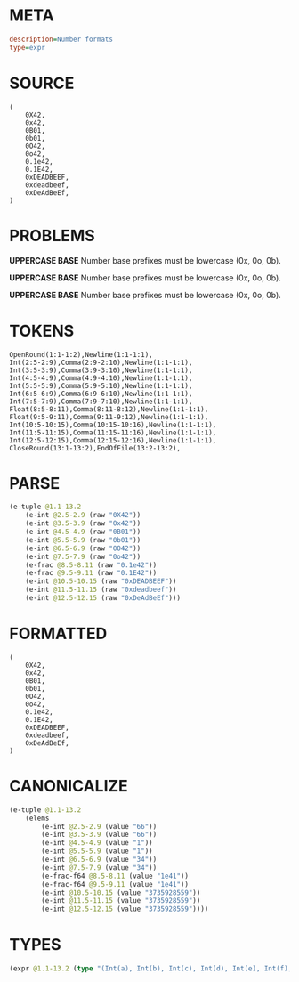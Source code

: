 # META
~~~ini
description=Number formats
type=expr
~~~
# SOURCE
~~~roc
(
    0X42,
    0x42,
    0B01,
    0b01,
    0O42,
    0o42,
    0.1e42,
    0.1E42,
    0xDEADBEEF,
    0xdeadbeef,
    0xDeAdBeEf,
)
~~~
# PROBLEMS
**UPPERCASE BASE**
Number base prefixes must be lowercase (0x, 0o, 0b).

**UPPERCASE BASE**
Number base prefixes must be lowercase (0x, 0o, 0b).

**UPPERCASE BASE**
Number base prefixes must be lowercase (0x, 0o, 0b).

# TOKENS
~~~zig
OpenRound(1:1-1:2),Newline(1:1-1:1),
Int(2:5-2:9),Comma(2:9-2:10),Newline(1:1-1:1),
Int(3:5-3:9),Comma(3:9-3:10),Newline(1:1-1:1),
Int(4:5-4:9),Comma(4:9-4:10),Newline(1:1-1:1),
Int(5:5-5:9),Comma(5:9-5:10),Newline(1:1-1:1),
Int(6:5-6:9),Comma(6:9-6:10),Newline(1:1-1:1),
Int(7:5-7:9),Comma(7:9-7:10),Newline(1:1-1:1),
Float(8:5-8:11),Comma(8:11-8:12),Newline(1:1-1:1),
Float(9:5-9:11),Comma(9:11-9:12),Newline(1:1-1:1),
Int(10:5-10:15),Comma(10:15-10:16),Newline(1:1-1:1),
Int(11:5-11:15),Comma(11:15-11:16),Newline(1:1-1:1),
Int(12:5-12:15),Comma(12:15-12:16),Newline(1:1-1:1),
CloseRound(13:1-13:2),EndOfFile(13:2-13:2),
~~~
# PARSE
~~~clojure
(e-tuple @1.1-13.2
	(e-int @2.5-2.9 (raw "0X42"))
	(e-int @3.5-3.9 (raw "0x42"))
	(e-int @4.5-4.9 (raw "0B01"))
	(e-int @5.5-5.9 (raw "0b01"))
	(e-int @6.5-6.9 (raw "0O42"))
	(e-int @7.5-7.9 (raw "0o42"))
	(e-frac @8.5-8.11 (raw "0.1e42"))
	(e-frac @9.5-9.11 (raw "0.1E42"))
	(e-int @10.5-10.15 (raw "0xDEADBEEF"))
	(e-int @11.5-11.15 (raw "0xdeadbeef"))
	(e-int @12.5-12.15 (raw "0xDeAdBeEf")))
~~~
# FORMATTED
~~~roc
(
	0X42,
	0x42,
	0B01,
	0b01,
	0O42,
	0o42,
	0.1e42,
	0.1E42,
	0xDEADBEEF,
	0xdeadbeef,
	0xDeAdBeEf,
)
~~~
# CANONICALIZE
~~~clojure
(e-tuple @1.1-13.2
	(elems
		(e-int @2.5-2.9 (value "66"))
		(e-int @3.5-3.9 (value "66"))
		(e-int @4.5-4.9 (value "1"))
		(e-int @5.5-5.9 (value "1"))
		(e-int @6.5-6.9 (value "34"))
		(e-int @7.5-7.9 (value "34"))
		(e-frac-f64 @8.5-8.11 (value "1e41"))
		(e-frac-f64 @9.5-9.11 (value "1e41"))
		(e-int @10.5-10.15 (value "3735928559"))
		(e-int @11.5-11.15 (value "3735928559"))
		(e-int @12.5-12.15 (value "3735928559"))))
~~~
# TYPES
~~~clojure
(expr @1.1-13.2 (type "(Int(a), Int(b), Int(c), Int(d), Int(e), Int(f), Frac(g), Frac(h), Int(i), Int(j), Int(k))"))
~~~
